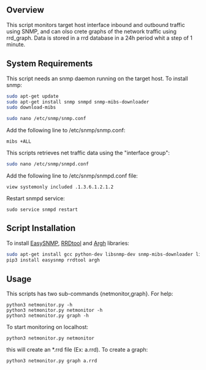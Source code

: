 
## Overview
This script monitors target host interface inbound and outbound traffic using SNMP, and can olso crete graphs of the network traffic using rrd_graph.
Data is stored in a rrd database in a 24h period whit a step of 1 minute.

## System Requirements
This script needs an snmp daemon running on the target host. To install snmp:

```bash
sudo apt-get update
sudo apt-get install snmp snmpd snmp-mibs-downloader
sudo download-mibs
```

```bash
sudo nano /etc/snmp/snmp.conf
```
Add the following line to /etc/snmp/snmp.conf:
```
mibs +ALL

```

This scripts retrieves net traffic data using the "interface group":
```bash
sudo nano /etc/snmp/snmpd.conf
```
Add the following line to /etc/snmp/snmpd.conf file:
```
view systemonly included .1.3.6.1.2.1.2
```

Restart snmpd service:
```
sudo service snmpd restart
```

## Script Installation
To install [EasySNMP](https://easysnmp.readthedocs.io/en/latest/), [RRDtool](https://pythonhosted.org/rrdtool/) and [Argh](https://github.com/neithere/argh/) libraries:
```bash
sudo apt-get install gcc python-dev libsnmp-dev snmp-mibs-downloader librrd-dev libpython3-dev
pip3 install easysnmp rrdtool argh
```

## Usage
This scripts has two sub-commands {netmonitor,graph}. For help:
```
python3 netmonitor.py -h
python3 netmonitor.py netmonitor -h
python3 netmonitor.py graph -h
```

To start monitoring on localhost:
```
python3 netmonitor.py netmonitor
```
this will create an *.rrd file (Ex: a.rrd). To create a graph:
```
python3 netmonitor.py graph a.rrd
```
